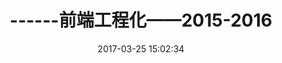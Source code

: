 ---
title: ------前端工程化——2015-2016
date: 2017-03-25 15:02:34
categories: 前端工程化
tags: [工程化,grunt,gulp,webpack,requireJS,seaJS]
---